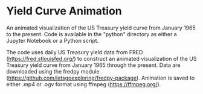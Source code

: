 # Yield Curve Animation

An animated visualization of the US Treasury yield curve from January 1965 to the present. Code is available in the "python" directory as either a Jupyter Notebook or a Python script. 

The code uses daily US Treasury yield data from FRED (https://fred.stlouisfed.org/) to construct an animated visualization of the US Treasury yield curve from January 1965 through the present. Data are downloaded using the fredpy module (https://github.com/letsgoexploring/fredpy-package). Animation is saved to either .mp4 or .ogv format using ffmpeg (https://ffmpeg.org/).

